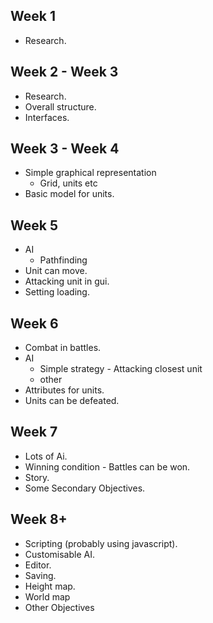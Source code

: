 Week 1
------
* Research.

Week 2 - Week 3
---------------
* Research.
* Overall structure.
* Interfaces.

Week 3 - Week 4
---------------
* Simple graphical representation
	* Grid, units etc
* Basic model for units.

Week 5
------
* AI 
	*  Pathfinding
* Unit can move.
* Attacking unit in gui.
* Setting loading.

Week 6
------
* Combat in battles.
* AI
	* Simple strategy - Attacking closest unit
	* other 
* Attributes for units.
* Units can be defeated.

Week 7
------
* Lots of Ai.
* Winning condition - Battles can be won.
* Story.
* Some Secondary Objectives.

Week 8+
-------
* Scripting (probably using javascript).
* Customisable AI.
* Editor.
* Saving.
* Height map.
* World map
* Other Objectives
